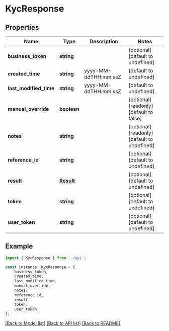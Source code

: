 # KycResponse


## Properties

Name | Type | Description | Notes
------------ | ------------- | ------------- | -------------
**business_token** | **string** |  | [optional] [default to undefined]
**created_time** | **string** | yyyy-MM-ddTHH:mm:ssZ | [default to undefined]
**last_modified_time** | **string** | yyyy-MM-ddTHH:mm:ssZ | [default to undefined]
**manual_override** | **boolean** |  | [optional] [readonly] [default to false]
**notes** | **string** |  | [optional] [readonly] [default to undefined]
**reference_id** | **string** |  | [optional] [default to undefined]
**result** | [**Result**](Result.md) |  | [optional] [default to undefined]
**token** | **string** |  | [optional] [default to undefined]
**user_token** | **string** |  | [optional] [default to undefined]

## Example

```typescript
import { KycResponse } from './api';

const instance: KycResponse = {
    business_token,
    created_time,
    last_modified_time,
    manual_override,
    notes,
    reference_id,
    result,
    token,
    user_token,
};
```

[[Back to Model list]](../README.md#documentation-for-models) [[Back to API list]](../README.md#documentation-for-api-endpoints) [[Back to README]](../README.md)
